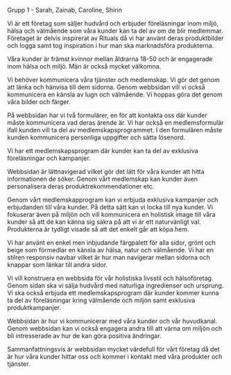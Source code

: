 Grupp 1 - Sarah, Zainab, Caroline, Shirin

Vi är ett företag som säljer hudvård och erbjuder föreläsningar inom miljö, hälsa och välmående som våra kunder kan ta del av om de blir medlemmar. Företaget är delvis inspirerat av Rituals då vi har använt deras produktbilder och logga samt tog inspiration i hur man ska marknadsföra produkterna. 

Våra kunder är främst kvinnor mellan åldrarna 18-50 och är engagerade inom hälsa och miljö. Män är också mycket välkomna. 

Vi behöver kommunicera våra tjänster och medlemskap. Vi gör det genom att länka och hänvisa till dem sidorna. Genom webbsidan vill vi också kommunicera en känsla av lugn och välmående. Vi hoppas göra det genom våra bilder och färger. 


På webbsidan har vi två formulärer, en för att kontakta oss där kunder måste kommunicera vad deras ärende är. Vi har också en medlemsformulär ifall kunden vill ta del av medlemskapsprogrammet. I den formulären måste kunden kommunicera personliga uppgifter och sätta lösenord.  

Vi har ett medlemskapsprogram där kunder kan ta del av exklusiva föreläsningar och kampanjer. 

Webbsidan är lättnavigerad vilket gör det lätt för våra kunder att hitta informationen de söker. Genom vårt medlemskap kan kunder även personalisera deras produktrekommendationer etc. 


Genom vårt medlemskapprogram kan vi erbjuda exklusiva kampanjer och erbjudanden till våra kunder. På detta sätt kan vi locka till nya kunder. Vi fokuserar även på miljön och vill kommunicera en holistisk image till våra kunder så att de kan känna sig säkra på att vi är ett naturvänligt val. Produkterna är tydligt visade så att det enkelt går att köpa hem. 

Vi har använt en enkel men inbjudande färgpalett för alla sidor, grönt och beige som förmedlar en känsla av hälsa, natur och välmående. Vi har en stilren responsiv navbar vilket är hur man navigerar mellan sidorna och knappar som länkar till andra sidor. 


Vi vill konstruera en webbsida för vår holistiska livsstil och hälsoföretag. Genom sidan ska vi sälja hudvård med naturliga ingredienser och ursprung. Vi ska också erbjuda ett medlemskapsprogram där kunder kommer kunna ta del av föreläsningar kring välmående och miljön samt exklusiva produktkampanjer. 

Webbsidan är hur vi kommunicerar med våra kunder och vår huvudkanal. Genom webbsidan kan vi också engagera andra till att värna om miljön och bli intresserade av hur de kan göra positiva ändringar. 

Sammanfattningsvis är webbsidan mycket värdefull för vårt företag då det är hur våra kunder hittar oss och kommer i kontakt med våra produkter och tjänster.
